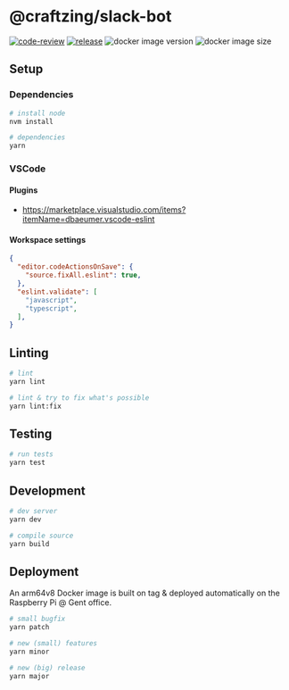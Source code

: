 # @craftzing/slack-bot

[![code-review](https://github.com/craftzing/slack-bot/workflows/code-review/badge.svg)](https://github.com/craftzing/slack-bot/actions/workflows/code-review.yml)
[![release](https://github.com/craftzing/slack-bot/workflows/release/badge.svg)](https://github.com/craftzing/slack-bot/actions/workflows/release.yml)
![docker image version](https://ghcr-badge.deta.dev/craftzing/slack-bot/latest_tag?label=latest)
![docker image size](https://ghcr-badge.deta.dev/craftzing/slack-bot/size)

## Setup

### Dependencies

```bash
# install node
nvm install

# dependencies
yarn
```

### VSCode

#### Plugins

- https://marketplace.visualstudio.com/items?itemName=dbaeumer.vscode-eslint

#### Workspace settings

```json
{
  "editor.codeActionsOnSave": {
    "source.fixAll.eslint": true,
  },
  "eslint.validate": [
    "javascript",
    "typescript",
  ],
}
```

## Linting

```bash
# lint
yarn lint

# lint & try to fix what's possible
yarn lint:fix
```

## Testing

```bash
# run tests
yarn test
```

## Development

```bash
# dev server
yarn dev

# compile source
yarn build
```

## Deployment

An arm64v8 Docker image is built on tag & deployed automatically on the Raspberry Pi @ Gent office.

```bash
# small bugfix
yarn patch

# new (small) features
yarn minor

# new (big) release
yarn major
```
